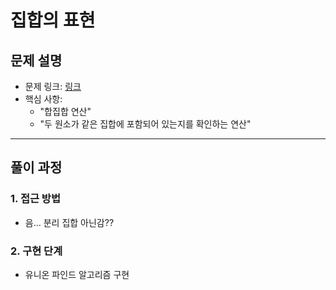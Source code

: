 # 집합의 표현

## 문제 설명
- 문제 링크: [링크](https://www.acmicpc.net/problem/1717)
- 핵심 사항:
  - "합집합 연산"
  - "두 원소가 같은 집합에 포함되어 있는지를 확인하는 연산"
---

## 풀이 과정

### 1. **접근 방법**
- 음... 분리 집합 아닌감??

### 2. **구현 단계**
- 유니온 파인드 알고리즘 구현
